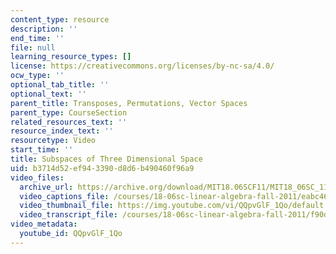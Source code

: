 ```yaml
---
content_type: resource
description: ''
end_time: ''
file: null
learning_resource_types: []
license: https://creativecommons.org/licenses/by-nc-sa/4.0/
ocw_type: ''
optional_tab_title: ''
optional_text: ''
parent_title: Transposes, Permutations, Vector Spaces
parent_type: CourseSection
related_resources_text: ''
resource_index_text: ''
resourcetype: Video
start_time: ''
title: Subspaces of Three Dimensional Space
uid: b3714d52-ef94-3390-d8d6-b490460f96a9
video_files:
  archive_url: https://archive.org/download/MIT18.06SCF11/MIT18_06SC_110607_L2_300k.mp4
  video_captions_file: /courses/18-06sc-linear-algebra-fall-2011/eabc46e820c85402893bef35ca004ab0_QQpvGlF_1Qo.vtt
  video_thumbnail_file: https://img.youtube.com/vi/QQpvGlF_1Qo/default.jpg
  video_transcript_file: /courses/18-06sc-linear-algebra-fall-2011/f90dceb9a6b4958ec32157474a45eda5_QQpvGlF_1Qo.pdf
video_metadata:
  youtube_id: QQpvGlF_1Qo
---
```

